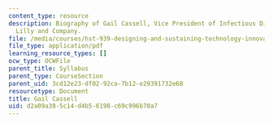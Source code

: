 ```yaml
---
content_type: resource
description: Biography of Gail Cassell, Vice President of Infectious Diseases, Eli
  Lilly and Company.
file: /media/courses/hst-939-designing-and-sustaining-technology-innovation-for-global-health-practice-spring-2008/d2a09a385c14d4b56198c69c996b70a7_gail_bio.pdf
file_type: application/pdf
learning_resource_types: []
ocw_type: OCWFile
parent_title: Syllabus
parent_type: CourseSection
parent_uid: 3cd12e23-df02-92ca-7b12-e29391732e68
resourcetype: Document
title: Gail Cassell
uid: d2a09a38-5c14-d4b5-6198-c69c996b70a7
---
```

